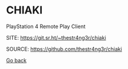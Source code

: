 # CHIAKI

 PlayStation 4 Remote Play Client
 
 SITE: https://git.sr.ht/~thestr4ng3r/chiaki

 SOURCE: https://github.com/thestr4ng3r/chiaki

 [Go back](https://portable-linux-apps.github.io/apps.html)

